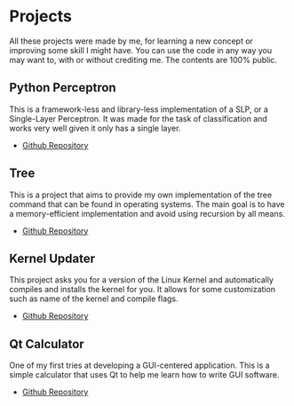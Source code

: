 # Projects
All these projects were made by me, for learning a new concept or improving some skill I might have.
You can use the code in any way you may want to, with or without crediting me. The contents are 100% public.

## Python Perceptron

This is a framework-less and library-less implementation of a SLP, or a Single-Layer Perceptron.
It was made for the task of classification and works very well given it only has a single layer.

* [Github Repository](https://github.com/RafaelAmauri/Perceptron)

## Tree

This is a project that aims to provide my own implementation of the tree command that can be found in operating systems. The main goal is to have a memory-efficient implementation and avoid using recursion by all means.

* [Github Repository](https://github.com/RafaelAmauri/Tree)

## Kernel Updater

This project asks you for a version of the Linux Kernel and automatically compiles and installs the kernel for you. It allows for some customization such as name of the kernel and compile flags.

* [Github Repository](https://github.com/RafaelAmauri/Kernel-Updater)

## Qt Calculator

One of my first tries at developing a GUI-centered application. This is a simple calculator that uses Qt to help me learn how to write GUI software.

* [Github Repository](https://github.com/RafaelAmauri/Qt-Calculator)